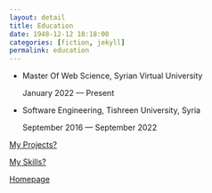 ```yaml
---
layout: detail
title: Education
date: 1948-12-12 10:18:00
categories: [fiction, jekyll]
permalink: education
---
```


- Master Of Web Science, Syrian Virtual University

  January 2022 — Present

- Software Engineering, Tishreen University, Syria

  September 2016 — September 2022

[My Projects?](../projects)

[My Skills?](../skills)

[Homepage](../../)
